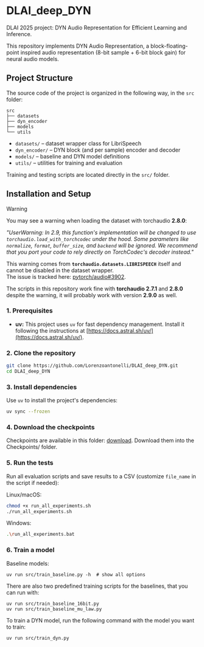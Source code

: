 # DLAI_deep_DYN

DLAI 2025 project: DYN Audio Representation for Efficient Learning and Inference.

This repository implements DYN Audio Representation, a block-floating-point inspired audio representation (8-bit sample + 6-bit block gain) for neural audio models.

## Project Structure

The source code of the project is organized in the following way, in the `src` folder:

```
src
├── datasets
├── dyn_encoder
├── models
└── utils
```

- `datasets/` – dataset wrapper class for LibriSpeech
- `dyn_encoder/` – DYN block (and per sample) encoder and decoder
- `models/` – baseline and DYN model definitions
- `utils/` – utilities for training and evaluation

Training and testing scripts are located directly in the `src/` folder.

## Installation and Setup

> [!WARNING]  
> You may see a warning when loading the dataset with torchaudio **2.8.0**:
>
> _"UserWarning: In 2.9, this function's implementation will be changed to use `torchaudio.load_with_torchcodec` under the hood. Some parameters like `normalize`, `format`, `buffer_size`, and `backend` will be ignored. We recommend that you port your code to rely directly on TorchCodec's decoder instead."_
>
> This warning comes from **`torchaudio.datasets.LIBRISPEECH`** itself and cannot be disabled in the dataset wrapper.  
> The issue is tracked here: [pytorch/audio#3902](https://github.com/pytorch/audio/issues/3902).
>
> The scripts in this repository work fine with **torchaudio 2.7.1** and **2.8.0** despite the warning, it will probably work with version **2.9.0** as well.

### 1. Prerequisites

- **uv:** This project uses `uv` for fast dependency management. Install it following the instructions at [https://docs.astral.sh/uv/](https://docs.astral.sh/uv/).

### 2. Clone the repository

```bash
git clone https://github.com/Lorenzoantonelli/DLAI_deep_DYN.git
cd DLAI_deep_DYN
```

### 3. Install dependencies

Use `uv` to install the project's dependencies:

```bash
uv sync --frozen
```

### 4. Download the checkpoints

Checkpoints are available in this folder: [download](https://drive.google.com/drive/folders/18LOJ82B2k1FF8OExjHydlnBbL_xDedh4?usp=sharing). Download them into the Checkpoints/ folder.

### 5. Run the tests

Run all evaluation scripts and save results to a CSV (customize `file_name` in the script if needed):

Linux/macOS:

```bash
chmod +x run_all_experiments.sh
./run_all_experiments.sh
```

Windows:

```bash
.\run_all_experiments.bat
```

### 6. Train a model

Baseline models:

```
uv run src/train_baseline.py -h  # show all options
```

There are also two predefined training scripts for the baselines, that you can run with:

```
uv run src/train_baseline_16bit.py
uv run src/train_baseline_mu_law.py
```

To train a DYN model, run the following command with the model you want to train:

```
uv run src/train_dyn.py
```
